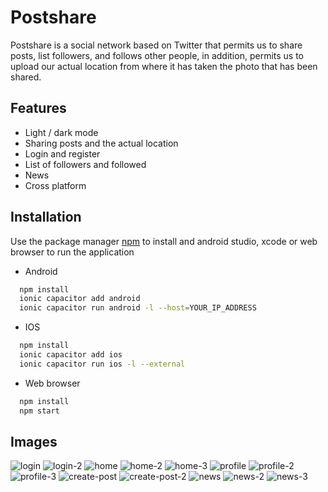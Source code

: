 
# Postshare

Postshare is a social network based on Twitter that permits us to share posts, list followers, and follows other people, in addition, permits us to upload our actual location from where it has taken the photo that has been shared.




## Features

- Light / dark mode
- Sharing posts and the actual location
- Login and register
- List of followers and followed
- News
- Cross platform


## Installation

Use the package manager [npm](https://nodejs.org/es/) to install and android studio, xcode or web browser to run the application

- Android
```bash
  npm install
  ionic capacitor add android
  ionic capacitor run android -l --host=YOUR_IP_ADDRESS
```
- IOS
```bash
  npm install
  ionic capacitor add ios
  ionic capacitor run ios -l --external
```

- Web browser
```bash
  npm install
  npm start
```

## Images
![login](https://user-images.githubusercontent.com/74670377/196360827-538f17bb-72cf-4d77-bce7-635b38d4878b.png)
![login-2](https://user-images.githubusercontent.com/74670377/196360832-b0817f11-2207-4d68-a0ed-e05efcd0c6d9.png) 
![home](https://user-images.githubusercontent.com/74670377/196360815-26aa2b1b-06e0-4486-ae7f-6feaaf9fa4a5.png)
![home-2](https://user-images.githubusercontent.com/74670377/196360821-9d6c63a0-9716-4ee1-9676-a3c775a00dc0.png) 
![home-3](https://user-images.githubusercontent.com/74670377/196360823-5411df46-8fec-47ed-bf46-014ec033d695.png)
![profile](https://user-images.githubusercontent.com/74670377/196360841-4faf53e9-f435-46dd-8b18-f97e8c2bd8e6.png)
![profile-2](https://user-images.githubusercontent.com/74670377/196360845-33601e7f-8c55-48b2-b5cc-4678dbf01caa.png) 
![profile-3](https://user-images.githubusercontent.com/74670377/196360848-e897481a-74c2-4d64-81ca-c854303167e6.png)
![create-post](https://user-images.githubusercontent.com/74670377/196360850-14d4c5f7-dc55-4b74-a663-5fb2f5fa7d5f.png)
![create-post-2](https://user-images.githubusercontent.com/74670377/196360852-e2a64d98-53c3-4b17-85cf-b103d80fb9d4.png) 
![news](https://user-images.githubusercontent.com/74670377/196360836-983c8142-ea17-43b5-8962-af5e6e8d93e3.png)
![news-2](https://user-images.githubusercontent.com/74670377/196360837-8ecf813a-4805-4990-a7a6-e6c064019fd8.png)
![news-3](https://user-images.githubusercontent.com/74670377/196360839-3e267d7e-0e89-40a5-bb78-3a087cb61d0f.png)









